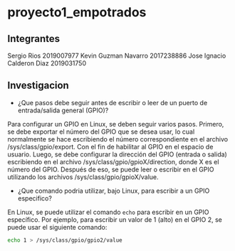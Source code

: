 # proyecto1_empotrados

## Integrantes

Sergio Rios 2019007977
Kevin Guzman Navarro 2017238886
Jose Ignacio Calderon Diaz 2019031750

## Investigacion

- ¿Que pasos debe seguir antes de escribir o leer de un puerto de entrada/salida general (GPIO)?

Para configurar un GPIO en Linux, se deben seguir varios pasos. Primero, se debe exportar el número del GPIO que se desea usar, lo cual normalmente se hace escribiendo el número correspondiente en el archivo /sys/class/gpio/export. Con el fin de habilitar al GPIO en el espacio de usuario. Luego, se debe configurar la dirección del GPIO (entrada o salida) escribiendo en el archivo /sys/class/gpio/gpioX/direction, donde X es el número del GPIO. Después de eso, se puede leer o escribir en el GPIO utilizando los archivos /sys/class/gpio/gpioX/value.

- ¿Que comando podria utilizar, bajo Linux, para escribir a un GPIO especifico?

En Linux, se puede utilizar el comando `echo` para escribir en un GPIO específico. Por ejemplo, para escribir un valor de 1 (alto) en el GPIO 2, se puede usar el siguiente comando:

```bash
echo 1 > /sys/class/gpio/gpio2/value
``` 

